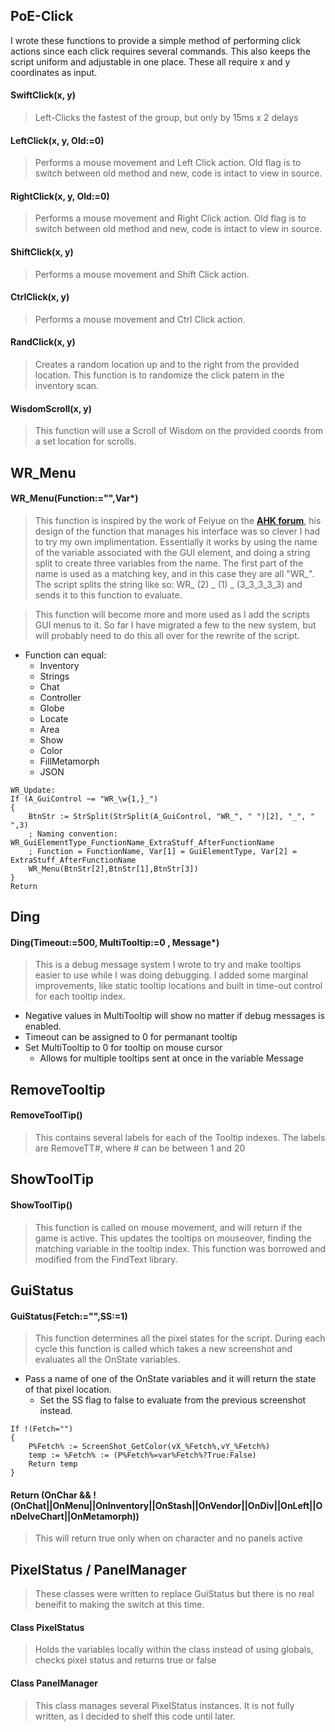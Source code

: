 ## PoE-Click

I wrote these functions to provide a simple method of performing click actions since each click requires several commands. This also keeps the script uniform and adjustable in one place. These all require x and y coordinates as input.

#### SwiftClick(x, y)
> Left-Clicks the fastest of the group, but only by 15ms x 2 delays

#### LeftClick(x, y, Old:=0)
> Performs a mouse movement and Left Click action. Old flag is to switch between old method and new, code is intact to view in source.

#### RightClick(x, y, Old:=0)
> Performs a mouse movement and Right Click action. Old flag is to switch between old method and new, code is intact to view in source.

#### ShiftClick(x, y)
> Performs a mouse movement and Shift Click action.

#### CtrlClick(x, y)
> Performs a mouse movement and Ctrl Click action.

#### RandClick(x, y)
> Creates a random location up and to the right from the provided location. This function is to randomize the click patern in the inventory scan.

#### WisdomScroll(x, y)
> This function will use a Scroll of Wisdom on the provided coords from a set location for scrolls.


## WR_Menu

#### WR_Menu(Function:="",Var*)
> This function is inspired by the work of Feiyue on the [**AHK forum**](https://www.autohotkey.com/boards/viewtopic.php?f=6&t=17834), his design of the function that manages his interface was so clever I had to try my own implimentation. Essentially it works by using the name of the variable associated with the GUI element, and doing a string split to create three variables from the name. The first part of the name is used as a matching key, and in this case they are all "WR_". The script splits the string like so: WR_ (2) _ (1) _ (3_3_3_3_3) and sends it to this function to evaluate.

> This function will become more and more used as I add the scripts GUI menus to it. So far I have migrated a few to the new system, but will probably need to do this all over for the rewrite of the script.

* Function can equal:
  * Inventory
  * Strings
  * Chat
  * Controller
  * Globe
  * Locate
  * Area
  * Show
  * Color
  * FillMetamorph
  * JSON

```AutoHotkey
WR_Update:
If (A_GuiControl ~= "WR_\w{1,}_")
{
	BtnStr := StrSplit(StrSplit(A_GuiControl, "WR_", " ")[2], "_", " ",3)
	; Naming convention: WR_GuiElementType_FunctionName_ExtraStuff_AfterFunctionName
	; Function = FunctionName, Var[1] = GuiElementType, Var[2] = ExtraStuff_AfterFunctionName
	WR_Menu(BtnStr[2],BtnStr[1],BtnStr[3])
}	
Return
```

## Ding
#### Ding(Timeout:=500, MultiTooltip:=0 , Message*)
> This is a debug message system I wrote to try and make tooltips easier to use while I was doing debugging. I added some marginal improvements, like static tooltip locations and built in time-out control for each tooltip index. 
* Negative values in MultiTooltip will show no matter if debug messages is enabled.
* Timeout can be assigned to 0 for permanant tooltip
* Set MultiTooltip to 0 for tooltip on mouse cursor
  * Allows for multiple tooltips sent at once in the variable Message

## RemoveTooltip
#### RemoveToolTip()
> This contains several labels for each of the Tooltip indexes. The labels are RemoveTT#, where # can be between 1 and 20

## ShowToolTip
#### ShowToolTip()
> This function is called on mouse movement, and will return if the game is active. This updates the tooltips on mouseover, finding the matching variable in the tooltip index. This function was borrowed and modified from the FindText library.

## GuiStatus
#### GuiStatus(Fetch:="",SS:=1)
> This function determines all the pixel states for the script. During each cycle this function is called which takes a new screenshot and evaluates all the OnState variables.
* Pass a name of one of the OnState variables and it will return the state of that pixel location.
  * Set the SS flag to false to evaluate from the previous screenshot instead.

```AutoHotkey
If !(Fetch="")
{
    P%Fetch% := ScreenShot_GetColor(vX_%Fetch%,vY_%Fetch%)
    temp := %Fetch% := (P%Fetch%=var%Fetch%?True:False)
    Return temp
}
```

#### Return (OnChar && !(OnChat||OnMenu||OnInventory||OnStash||OnVendor||OnDiv||OnLeft||OnDelveChart||OnMetamorph))
> This will return true only when on character and no panels active

## PixelStatus / PanelManager 
> These classes were written to replace GuiStatus but there is no real beneifit to making the switch at this time.

#### Class PixelStatus
> Holds the variables locally within the class instead of using globals, checks pixel status and returns true or false

#### Class PanelManager
> This class manages several PixelStatus instances. It is not fully written, as I decided to shelf this code until later.

